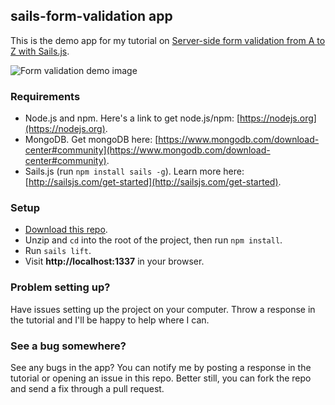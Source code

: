 ## sails-form-validation app

This is the demo app for my tutorial on [Server-side form validation from A to Z with Sails.js](https://blog.devcenter.co/server-side-form-validation-from-a-to-z-with-sails-js-db2755cd2e56).

![Form validation demo image](demo-image)

### Requirements
- Node.js and npm. Here's a link to get node.js/npm: [https://nodejs.org](https://nodejs.org).
- MongoDB. Get mongoDB here: [https://www.mongodb.com/download-center#community](https://www.mongodb.com/download-center#community).
- Sails.js (run `npm install sails -g`). Learn more here: [http://sailsjs.com/get-started](http://sailsjs.com/get-started).

### Setup
- [Download this repo](https://github.com/nicholaskajoh/sails-form-validation/archive/master.zip).
- Unzip and `cd` into the root of the project, then run `npm install`.
- Run `sails lift`.
- Visit **http://localhost:1337** in your browser.

### Problem setting up?
Have issues setting up the project on your computer. Throw a response in the tutorial and I'll be happy to help where I can.

### See a bug somewhere?
See any bugs in the app? You can notify me by posting a response in the tutorial or opening an issue in this repo. Better still, you can fork the repo and send a fix through a pull request.

[demo-image]: assets/images/demo-image.png?raw=true "Form validation demo"